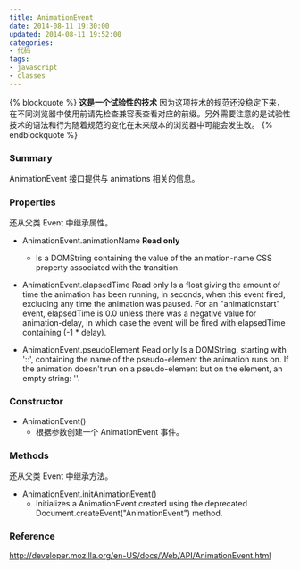 ```yaml
---
title: AnimationEvent
date: 2014-08-11 19:30:00
updated: 2014-08-11 19:52:00
categories:
- 代码
tags:
- javascript
- classes
---
```


{% blockquote %}
**这是一个试验性的技术**
因为这项技术的规范还没稳定下来，在不同浏览器中使用前请先检查兼容表查看对应的前缀。另外需要注意的是试验性技术的语法和行为随着规范的变化在未来版本的浏览器中可能会发生改。
{% endblockquote %}

### Summary

AnimationEvent 接口提供与 animations 相关的信息。

### Properties

还从父类 Event 中继承属性。

- AnimationEvent.animationName **Read only**
  - Is a DOMString containing the value of the animation-name CSS property associated with the transition.

- AnimationEvent.elapsedTime Read only
Is a float giving the amount of time the animation has been running, in seconds, when this event fired, excluding any time the animation was paused. For an "animationstart" event, elapsedTime is 0.0 unless there was a negative value for animation-delay, in which case the event will be fired with elapsedTime containing  (-1 * delay).

- AnimationEvent.pseudoElement Read only
Is a DOMString, starting with '::', containing the name of the pseudo-element the animation runs on. If the animation doesn't run on a pseudo-element but on the element, an empty string: ''.

### Constructor

- AnimationEvent()
  - 根据参数创建一个 AnimationEvent 事件。

### Methods

还从父类 Event 中继承方法。

- AnimationEvent.initAnimationEvent()
  - Initializes a AnimationEvent created using the deprecated Document.createEvent("AnimationEvent") method.

### Reference

http://developer.mozilla.org/en-US/docs/Web/API/AnimationEvent.html
